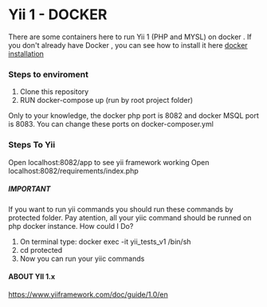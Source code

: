 # Yii 1 - DOCKER

There are some containers here to run Yii 1 (PHP and MYSL) on docker .
If you don't already have Docker , you can see how to install it here [docker installation](https://docs.docker.com/get-started/ "docker installation")

### Steps to enviroment
1. Clone this repository 
1. RUN docker-compose up (run by root project folder)

Only to your knowledge, the docker php port is 8082 and docker MSQL port is 8083. You can change these ports on docker-composer.yml


### Steps To Yii
Open localhost:8082/app to see yii framework working
Open localhost:8082/requirements/index.php
##### IMPORTANT
If you want to run yii commands you should run these commands by protected folder.
Pay atention, all your yiic command should be runned on php docker instance. How could I Do?
1. On terminal type: docker exec -it yii_tests_v1 /bin/sh
2. cd protected
3. Now you can run your yiic commands

#### ABOUT YII 1.x
https://www.yiiframework.com/doc/guide/1.0/en
